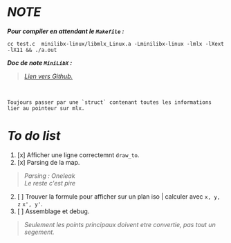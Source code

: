 # *NOTE*

*__Pour compiler en attendant le `Makefile` :__*
```
cc test.c  minilibx-linux/libmlx_Linux.a -Lminilibx-linux -lmlx -lXext -lX11 && ./a.out
```

*__Doc de note `MiniLibX` :__*
>[*Lien vers Github.*](https://harm-smits.github.io/42docs/libs/minilibx/loops.html)


<br>

    Toujours passer par une `struct` contenant toutes les informations lier au pointeur sur mlx.

# *To do list*

1. [x] Afficher une ligne correctemnt `draw_to`.
3. [x] Parsing de la map.
>*Parsing : Oneleak*<br>
>*Le reste c'est pire*
2. [ ] Trouver la formule pour afficher sur un plan iso | calculer avec `x, y, z` `x', y'`.
4. [ ] Assemblage et debug.

> *Seulement les points principaux doivent etre convertie, pas tout un segement.*